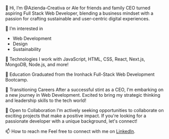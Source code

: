 👋 Hi, I’m @Azienda-Creativa or Ale for friends and family
CEO turned aspiring Full Stack Web Developer, blending a business mindset with a passion for crafting sustainable and user-centric digital experiences.

👀 I’m interested in
 - Web Development
 - Design
 - Sustainability

🌱 Technologies I work with
JavaScript, HTML, CSS, React, Next.js, MongoDB, Node.js, and more!

🚀 Education
Graduated from the Ironhack Full-Stack Web Development Bootcamp.

💼 Transitioning Careers
After a successful stint as a CEO, I'm embarking on a new journey in Web Development. Excited to bring my strategic thinking and leadership skills to the tech world!

💞 Open to Collaboration
I’m actively seeking opportunities to collaborate on exciting projects that make a positive impact. If you're looking for a passionate developer with a unique background, let's connect!

📫 How to reach me
Feel free to connect with me on [LinkedIn](www.linkedin.com/in/alessandro-iadarola).

<!---
Azienda-Creativa/Azienda-Creativa is a ✨ special ✨ repository because its `README.md` (this file) appears on your GitHub profile.
You can click the Preview link to take a look at your changes.
--->
